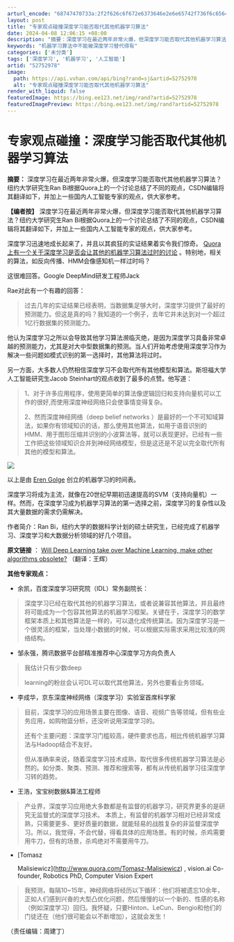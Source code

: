 ```yaml
---
arturl_encode: "68747470733a:2f2f626c6f672e6373646e2e6e65742f736f6c656461647a7a:2f61727469636c652f64657461696c732f3532373532393738"
layout: post
title: "专家观点碰撞深度学习能否取代其他机器学习算法"
date: 2024-04-08 12:06:15 +08:00
description: "摘要：深度学习在最近两年非常火爆，但深度学习能否取代其他机器学习算法？纽约大学研究生Ran Bi根据"
keywords: "机器学习算法中不能被深度学习替代得有"
categories: ['未分类']
tags: ['深度学习', '机器学习', '人工智能']
artid: "52752978"
image:
  path: https://api.vvhan.com/api/bing?rand=sj&artid=52752978
  alt: "专家观点碰撞深度学习能否取代其他机器学习算法"
render_with_liquid: false
featuredImage: https://bing.ee123.net/img/rand?artid=52752978
featuredImagePreview: https://bing.ee123.net/img/rand?artid=52752978
---
```


# 专家观点碰撞：深度学习能否取代其他机器学习算法

**摘要：**
深度学习在最近两年非常火爆，但深度学习能否取代其他机器学习算法？纽约大学研究生Ran Bi根据Quora上的一个讨论总结了不同的观点，CSDN编辑将其翻译如下，并加上一些国内人工智能专家的观点，供大家参考。

**【编者按】**
深度学习在最近两年非常火爆，但深度学习能否取代其他机器学习算法？纽约大学研究生Ran Bi根据Quora上的一个讨论总结了不同的观点，CSDN编辑将其翻译如下，并加上一些国内人工智能专家的观点，供大家参考。

深度学习迅速地成长起来了，并且以其疯狂的实证结果着实令我们惊奇。
[Quora上有一个关于深度学习是否会让其他的机器学习算法过时的讨论](http://www.quora.com/Will-deep-learning-make-other-Machine-Learning-algorithms-obsolete)
。特别地，相关的算法，如反向传播、HMM会像感知机一样过时吗？

这很难回答。Google DeepMind研发工程师Jack
  
Rae对此有一个有趣的回答：

> 过去几年的实证结果已经表明，当数据集足够大时，深度学习提供了最好的预测能力。但这是真的吗？我知道的一个例子，去年它并未达到对一个超过1亿行数据集的预测能力。

他认为深度学习之所以会导致其他学习算法濒临灭绝，是因为深度学习具备非常卓越的预测能力，尤其是对大中型数据集的预测。当人们开始考虑使用深度学习作为解决一些问题如模式识别的第一选择时，其他算法将过时。

另一方面，大多数人仍然相信深度学习不会取代所有其他模型和算法。斯坦福大学人工智能研究生Jacob Steinhart的观点收到了最多的点赞。他写道：

> 1、对于许多应用程序，使用更简单的算法像逻辑回归和支持向量机可以工作的很好,而使用深度神经网络只会使事情变得复杂。
>   
> 2、然而深度神经网络（deep belief networks ）是最好的一个不可知域算法，如果你有领域知识的话，那么使用其他算法，如用于语音识别的HMM、用于图形压缩并识别的小波算法等，就可以表现更好。已经有一些工作把这些领域知识合并到神经网络模型，但是这还是不足以完全取代所有其他的模型和算法。

![](http://img.ptcms.csdn.net/article/201505/15/5555bfb102d8e_middle.jpg?_=24540)

以上是由
[Eren Golge](http://www.erogol.com/brief-history-machine-learning/)
创立的机器学习的时间表。

深度学习将成为主流，就像在20世纪早期初迅速提高的SVM（支持向量机）一样。然而，在深度学习成为机器学习算法的第一选择之前，深度学习的复杂性以及其大量数据的需求仍需解决。

作者简介：Ran Bi，纽约大学的数据科学计划的硕士研究生，已经完成了机器学习、深度学习和大数据分析领域的好几个项目。

**原文链接**
：
[Will Deep Learning take over Machine Learning, make other algorithms obsolete?](http://www.kdnuggets.com/2014/10/deep-learning-make-machine-learning-algorithms-obsolete.html)
（翻译：王辉）

**其他专家观点：**

* 余凯，百度深度学习研究院（IDL）常务副院长：

> 深度学习已经在取代其他的机器学习算法，或者说兼容其他算法，并且最终将可能成为一个包容其他算法的机器学习框架。关键在于，深度学习的数学框架本质上和其他算法是一样的，可以退化成传统算法。因为深度学习是一个很灵活的框架，当处理小数据的时候，可以根据实际需求采用比较浅的网络结构。

* 邹永强，腾讯数据平台部精准推荐中心深度学习方向负责人

> 我估计只有少数deep
>   
> learning的粉丝会认可DL可以取代其他算法，另外也要看业务领域。

* 李成华，京东深度神经网络（深度学习）实验室首席科学家

> 目前，深度学习的应用场景主要在图像、语音、视频广告等领域，但有些业务应用，如购物篮分析，还没听说用深度学习的。
>   
> 还有个主要问题：深度学习门槛较高，硬件要求也高，相比传统机器学习算法与Hadoop结合不友好。
>   
> 但从准确率来说，随着深度学习技术成熟，取代很多传统机器学习算法是必然的。如分类、聚类、预测、推荐和搜索等，都有从传统机器学习往深度学习转的趋势。

* 王浩，宝宝树数据&算法工程师

> 产业界，深度学习应用绝大多数都是有监督的机器学习，研究界更多的是研究无监督式的深度学习技术。 本质上，有监督的机器学习相对已经非常成熟，只需要更多、更好质量的数据，就能轻易的战胜复杂的非监督深度学习。所以，我觉得，不会代替，得看具体的应用场景。有的时候，杀鸡需要用牛刀，但有的场景，杀鸡绝对不需要用牛刀。

* [Tomasz
    
  Malisiewicz](http://www.quora.com/Tomasz-Malisiewicz)
  , vision.ai Co-founder, Robotics PhD, Computer Vision Expert

> 我预测，每隔10~15年，神经网络将经历以下循环：他们将被遗忘10余年，正如人们感到兴奋的大型凸优化问题，然后慢慢的以一个新的、性感的名称（例如深度学习）回归。我怀疑，只要Hinton、LeCun、Bengio和他们的门徒还在（他们很可能会以不断增加），这就会发生！

（责任编辑：周建丁）